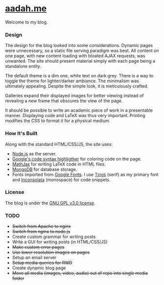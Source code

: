 # [aadah.me](http://aadah.me/)

Welcome to my blog.

### Design

The design for the blog looked into some considerations.
Dynamic pages were unnecessary, so a static file serving
paradigm was best. All content on one page, with new
content loading with bloated AJAX requests, was unwanted.
The site should present material simply with each page
being a standalone entity.

The default theme is a dim one, white text on dark grey.
There is a way to toggle the theme for lighter/darker
ambiance. The minimalism was ultimately appealing. Despite
the simple look, it is meticulously crafted.

Galleries expand their displayed images for better viewing
instead of revealing a new frame that obscures the view of
the page.

It should be possible to write an academic piece of work
in a presentable manner. Displaying code and LaTeX was
thus very important. Printing modifies the CSS to format
it for a physical medium.

### How It's Built

Along with the standard HTML/CSS/JS, the site uses:

- [Node.js](http://nodejs.org/) as the server.
- [Google's code syntax highligther](https://code.google.com/p/google-code-prettify/)
	for coloring code on the page.
- [MathJax](http://www.mathjax.org/) for writing LaTeX code in HTML files.
- [MongoDB](http://www.mongodb.org/) for database storage.
- Fonts imported from [Google Fonts](https://www.google.com/fonts). I use
	[Tinos](https://www.google.com/fonts/specimen/Tinos) (serif) as my primary font and
	[Inconsolata](http://levien.com/type/myfonts/inconsolata.html)
	(monospace) for code snippets.

### License

The blog is under the [GNU GPL v3.0 license](https://www.gnu.org/copyleft/gpl.html).

### TODO

- <s>Switch from Apache to nginx</s>
- <s>Switch from nginx to node.js</s>
- Create custom grammar for writing posts
- Write a GUI for writing posts (in HTML/CSS/JS)
- <s>Make custom error pages</s>
- <s>Use lower resolution images on pages</s>
- Setup an email server
- <s>Setup media queries for RWD</s>
- Create dynamic blog page
- <s>Move all media (images, video, audio) out of repo into single media folder</s>
